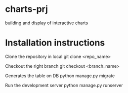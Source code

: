 # charts-prj
building and display of interactive charts

# Installation instructions

Clone the repository in local
git clone <repo_name>

Checkout the right branch
git checkout <branch_name>

Generates the table on DB
python manage.py migrate

Run the development server
python manage.py runserver
